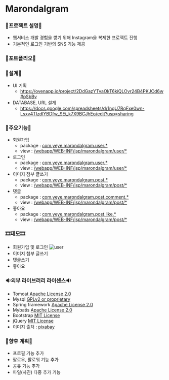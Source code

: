 # Marondalgram

### 🎫프로젝트 설명🎫
 - 웹서비스 개발 경험을 쌓기 위해 Instagram을 복제한 프로젝트 진행
 - 기본적인 로그인 기반의 SNS 기능 제공
 
### 🎨포트폴리오🎨


### 🎡설계🎡
 - UI 기획
   - https://ovenapp.io/project/2DdGazYTvaOkT6kiQLOvr24B4PKJCd6w#pSbBv
 - DATABASE, URL 설계
   - https://docs.google.com/spreadsheets/d/1ngU7RqFxe0wn-Lsxv4TIzdlYBDfw_SEi_k7X9BCJhEo/edit?usp=sharing 
 
### 🛒주요기능🛒
 - 회원가입
   - package : [com.yeye.marondalgram.user.*](https://github.com/Hyejung85/Spring_marondalgram_0817/tree/develope/src/main/java/com/yeye/marondalgram/user/)
   - view : [/webapp/WEB-INF/jsp/marondalgram/user/*](https://github.com/Hyejung85/Spring_marondalgram_0817/tree/develope/src/main/webapp/WEB-INF/jsp/marondalgram/user/)
 - 로그인
   - package : [com.yeye.marondalgram.user.*](https://github.com/Hyejung85/Spring_marondalgram_0817/tree/develope/src/main/java/com/yeye/marondalgram/user/)
   - view :  [/webapp/WEB-INF/jsp/marondalgram/user/*](https://github.com/Hyejung85/Spring_marondalgram_0817/tree/develope/src/main/webapp/WEB-INF/jsp/marondalgram/user/)
 - 이미지 첨부 글쓰기
   - package : [com.yeye.marondalgram.post.*](https://github.com/Hyejung85/Spring_marondalgram_0817/tree/develope/src/main/java/com/yeye/marondalgram/post/)
   - view :  [/webapp/WEB-INF/jsp/marondalgram/post/*](https://github.com/Hyejung85/Spring_marondalgram_0817/tree/develope/src/main/webapp/WEB-INF/jsp/marondalgram/post/)
 - 댓글
   - package : [com.yeye.marondalgram.post.comment.*](https://github.com/Hyejung85/Spring_marondalgram_0817/tree/develope/src/main/java/com/yeye/marondalgram/post/comment/)
   - view : [/webapp/WEB-INF/jsp/marondalgram/post/*](https://github.com/Hyejung85/Spring_marondalgram_0817/tree/develope/src/main/webapp/WEB-INF/jsp/marondalgram/post/)
 - 좋아요
   - package : [com.yeye.marondalgram.post.like.*](https://github.com/Hyejung85/Spring_marondalgram_0817/tree/develope/src/main/java/com/yeye/marondalgram/post/like/)
   - view : [/webapp/WEB-INF/jsp/marondalgram/post/*](https://github.com/Hyejung85/Spring_marondalgram_0817/tree/develope/src/main/webapp/WEB-INF/jsp/marondalgram/post/)

### 🎞데모🎞
 - 회원가입 및 로그인
   ![user](https://user-images.githubusercontent.com/86756576/132374309-a98aef39-bab5-4b28-a375-1efe1c892053.gif)
 - 이미지 첨부 글쓰기
 - 댓글쓰기
 - 좋아요

### 🔉외부 라이브러리 라이센스🔉
 - Tomcat [Apache License 2.0](https://www.apache.org/licenses/LICENSE-2.0) 
 - Mysql [GPLv2 or proprietary](https://www.gnu.org/licenses/gpl-3.0.html)
 - Spring framework [Apache License 2.0](https://www.apache.org/licenses/LICENSE-2.0)  
 - Mybatis [Apache License 2.0](https://www.apache.org/licenses/LICENSE-2.0)
 - Bootstrap [MIT License](https://opensource.org/licenses/MIT)
 - jQuery [MIT License](https://opensource.org/licenses/MIT)
 - 이미지 출처 : [pixabay](https://pixabay.com/ko/)
 
### 🎁향후 계획🎁
  - 프로필 기능 추가
  - 팔로우, 팔로워 기능 추가
  - 공유 기능 추가
  - 파일(사진) 다중 추가 기능


